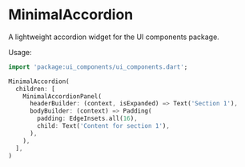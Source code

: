 # MinimalAccordion

A lightweight accordion widget for the UI components package.

Usage:

```dart
import 'package:ui_components/ui_components.dart';

MinimalAccordion(
  children: [
    MinimalAccordionPanel(
      headerBuilder: (context, isExpanded) => Text('Section 1'),
      bodyBuilder: (context) => Padding(
        padding: EdgeInsets.all(16),
        child: Text('Content for section 1'),
      ),
    ),
  ],
)
```
